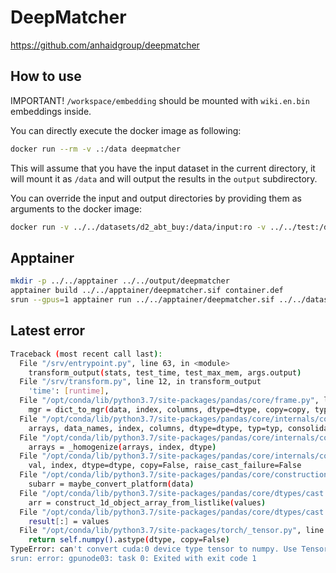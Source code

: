# DeepMatcher

https://github.com/anhaidgroup/deepmatcher

## How to use

IMPORTANT! `/workspace/embedding` should be mounted with `wiki.en.bin` embeddings inside.

You can directly execute the docker image as following:

```bash
docker run --rm -v .:/data deepmatcher
```

This will assume that you have the input dataset in the current directory,
it will mount it as `/data` and will output the results in the `output` subdirectory.

You can override the input and output directories by providing them as arguments to the docker image:

```bash
docker run -v ../../datasets/d2_abt_buy:/data/input:ro -v ../../test:/data/output -v ../../embedding:/workspace/embedding deepmatcher /data/input /data/output
```

## Apptainer

```bash
mkdir -p ../../apptainer ../../output/deepmatcher
apptainer build ../../apptainer/deepmatcher.sif container.def
srun --gpus=1 apptainer run ../../apptainer/deepmatcher.sif ../../datasets/d2_abt_buy/ ../../output/deepmatcher/ ../../embedding/
```

## Latest error

```bash
Traceback (most recent call last):
  File "/srv/entrypoint.py", line 63, in <module>
    transform_output(stats, test_time, test_max_mem, args.output)
  File "/srv/transform.py", line 12, in transform_output
    'time': [runtime],
  File "/opt/conda/lib/python3.7/site-packages/pandas/core/frame.py", line 614, in __init__
    mgr = dict_to_mgr(data, index, columns, dtype=dtype, copy=copy, typ=manager)
  File "/opt/conda/lib/python3.7/site-packages/pandas/core/internals/construction.py", line 465, in dict_to_mgr
    arrays, data_names, index, columns, dtype=dtype, typ=typ, consolidate=copy
  File "/opt/conda/lib/python3.7/site-packages/pandas/core/internals/construction.py", line 124, in arrays_to_mgr
    arrays = _homogenize(arrays, index, dtype)
  File "/opt/conda/lib/python3.7/site-packages/pandas/core/internals/construction.py", line 590, in _homogenize
    val, index, dtype=dtype, copy=False, raise_cast_failure=False
  File "/opt/conda/lib/python3.7/site-packages/pandas/core/construction.py", line 571, in sanitize_array
    subarr = maybe_convert_platform(data)
  File "/opt/conda/lib/python3.7/site-packages/pandas/core/dtypes/cast.py", line 118, in maybe_convert_platform
    arr = construct_1d_object_array_from_listlike(values)
  File "/opt/conda/lib/python3.7/site-packages/pandas/core/dtypes/cast.py", line 1990, in construct_1d_object_array_from_listlike
    result[:] = values
  File "/opt/conda/lib/python3.7/site-packages/torch/_tensor.py", line 680, in __array__
    return self.numpy().astype(dtype, copy=False)
TypeError: can't convert cuda:0 device type tensor to numpy. Use Tensor.cpu() to copy the tensor to host memory first.
srun: error: gpunode03: task 0: Exited with exit code 1
```
